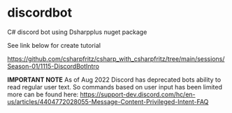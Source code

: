 # discordbot
C# discord bot using Dsharpplus nuget package

See link below for create tutorial

https://github.com/csharpfritz/csharp_with_csharpfritz/tree/main/sessions/Season-01/1115-DiscordBotIntro

**IMPORTANT NOTE**
As of Aug 2022 Discord has deprecated bots ability to read regular user text. So commands based on user input has been limited more can be found here:
https://support-dev.discord.com/hc/en-us/articles/4404772028055-Message-Content-Privileged-Intent-FAQ
